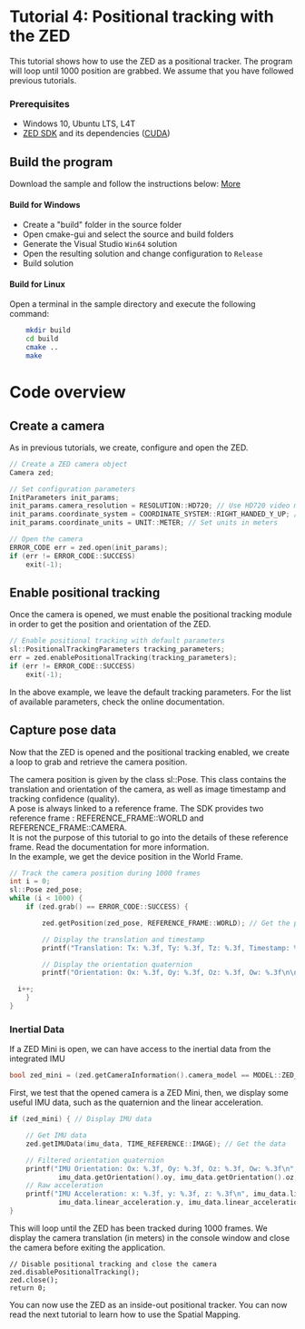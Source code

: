 # Tutorial 4: Positional tracking with the ZED

This tutorial shows how to use the ZED as a positional tracker. The program will loop until 1000 position are grabbed.
We assume that you have followed previous tutorials.

### Prerequisites

- Windows 10, Ubuntu LTS, L4T
- [ZED SDK](https://www.stereolabs.com/developers/) and its dependencies ([CUDA](https://developer.nvidia.com/cuda-downloads))

## Build the program

Download the sample and follow the instructions below: [More](https://www.stereolabs.com/docs/getting-started/application-development/)

#### Build for Windows

- Create a "build" folder in the source folder
- Open cmake-gui and select the source and build folders
- Generate the Visual Studio `Win64` solution
- Open the resulting solution and change configuration to `Release`
- Build solution

#### Build for Linux

Open a terminal in the sample directory and execute the following command:

```bash
    mkdir build
    cd build
    cmake ..
    make
```

# Code overview
## Create a camera

As in previous tutorials, we create, configure and open the ZED. 

```c++
// Create a ZED camera object
Camera zed;

// Set configuration parameters
InitParameters init_params;
init_params.camera_resolution = RESOLUTION::HD720; // Use HD720 video mode (default fps: 60)
init_params.coordinate_system = COORDINATE_SYSTEM::RIGHT_HANDED_Y_UP; // Use a right-handed Y-up coordinate system
init_params.coordinate_units = UNIT::METER; // Set units in meters

// Open the camera
ERROR_CODE err = zed.open(init_params);
if (err != ERROR_CODE::SUCCESS)
    exit(-1);
```

## Enable positional tracking

Once the camera is opened, we must enable the positional tracking module in order to get the position and orientation of the ZED.

```c++
// Enable positional tracking with default parameters
sl::PositionalTrackingParameters tracking_parameters;
err = zed.enablePositionalTracking(tracking_parameters);
if (err != ERROR_CODE::SUCCESS)
    exit(-1);
```

In the above example, we leave the default tracking parameters. For the list of available parameters, check the online documentation.

## Capture pose data

Now that the ZED is opened and the positional tracking enabled, we create a loop to grab and retrieve the camera position.

The camera position is given by the class sl::Pose. This class contains the translation and orientation of the camera, as well as image timestamp and tracking confidence (quality).<br/>
A pose is always linked to a reference frame. The SDK provides two reference frame : REFERENCE_FRAME::WORLD and REFERENCE_FRAME::CAMERA.<br/> It is not the purpose of this tutorial to go into the details of these reference frame. Read the documentation for more information.<br/>
In the example, we get the device position in the World Frame.

```c++
// Track the camera position during 1000 frames
int i = 0;
sl::Pose zed_pose;
while (i < 1000) {
    if (zed.grab() == ERROR_CODE::SUCCESS) {

        zed.getPosition(zed_pose, REFERENCE_FRAME::WORLD); // Get the pose of the left eye of the camera with reference to the world frame

        // Display the translation and timestamp
        printf("Translation: Tx: %.3f, Ty: %.3f, Tz: %.3f, Timestamp: %llu\n", zed_pose.getTranslation().tx, zed_pose.getTranslation().ty, zed_pose.getTranslation().tz, zed_pose.timestamp);

        // Display the orientation quaternion
        printf("Orientation: Ox: %.3f, Oy: %.3f, Oz: %.3f, Ow: %.3f\n\n", zed_pose.getOrientation().ox, zed_pose.getOrientation().oy, zed_pose.getOrientation().oz, zed_pose.getOrientation().ow);

  i++;
    }
}
```

### Inertial Data

If a ZED Mini is open, we can have access to the inertial data from the integrated IMU

```c++
bool zed_mini = (zed.getCameraInformation().camera_model == MODEL::ZED_M);
```

First, we test that the opened camera is a ZED Mini, then, we display some useful IMU data, such as the quaternion and the linear acceleration.

```c++
if (zed_mini) { // Display IMU data

    // Get IMU data
    zed.getIMUData(imu_data, TIME_REFERENCE::IMAGE); // Get the data

    // Filtered orientation quaternion
    printf("IMU Orientation: Ox: %.3f, Oy: %.3f, Oz: %.3f, Ow: %.3f\n", imu_data.getOrientation().ox,
            imu_data.getOrientation().oy, imu_data.getOrientation().oz, zed_pose.getOrientation().ow);
    // Raw acceleration
    printf("IMU Acceleration: x: %.3f, y: %.3f, z: %.3f\n", imu_data.linear_acceleration.x,
            imu_data.linear_acceleration.y, imu_data.linear_acceleration.z);
}
```

This will loop until the ZED has been tracked during 1000 frames. We display the camera translation (in meters) in the console window and close the camera before exiting the application.

```
// Disable positional tracking and close the camera
zed.disablePositionalTracking();
zed.close();
return 0;
```

You can now use the ZED as an inside-out positional tracker. You can now read the next tutorial to learn how to use the Spatial Mapping.
